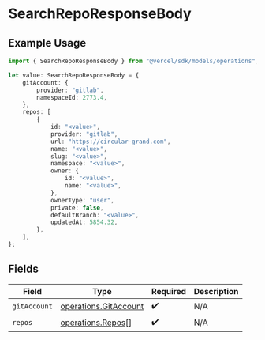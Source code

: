 # SearchRepoResponseBody

## Example Usage

```typescript
import { SearchRepoResponseBody } from "@vercel/sdk/models/operations";

let value: SearchRepoResponseBody = {
    gitAccount: {
        provider: "gitlab",
        namespaceId: 2773.4,
    },
    repos: [
        {
            id: "<value>",
            provider: "gitlab",
            url: "https://circular-grand.com",
            name: "<value>",
            slug: "<value>",
            namespace: "<value>",
            owner: {
                id: "<value>",
                name: "<value>",
            },
            ownerType: "user",
            private: false,
            defaultBranch: "<value>",
            updatedAt: 5854.32,
        },
    ],
};
```

## Fields

| Field                                                          | Type                                                           | Required                                                       | Description                                                    |
| -------------------------------------------------------------- | -------------------------------------------------------------- | -------------------------------------------------------------- | -------------------------------------------------------------- |
| `gitAccount`                                                   | [operations.GitAccount](../../models/operations/gitaccount.md) | :heavy_check_mark:                                             | N/A                                                            |
| `repos`                                                        | [operations.Repos](../../models/operations/repos.md)[]         | :heavy_check_mark:                                             | N/A                                                            |